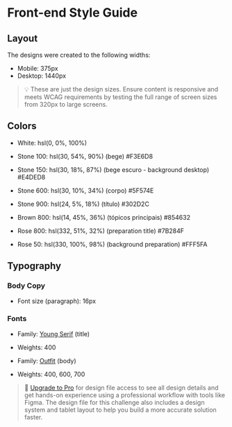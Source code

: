# Front-end Style Guide

## Layout

The designs were created to the following widths:

- Mobile: 375px
- Desktop: 1440px

> 💡 These are just the design sizes. Ensure content is responsive and meets WCAG requirements by testing the full range of screen sizes from 320px to large screens.

## Colors

- White: hsl(0, 0%, 100%)

- Stone 100: hsl(30, 54%, 90%) (bege) #F3E6D8
- Stone 150: hsl(30, 18%, 87%) (bege escuro - background desktop) #E4DED8
- Stone 600: hsl(30, 10%, 34%) (corpo) #5F574E
- Stone 900: hsl(24, 5%, 18%) (título) #302D2C

- Brown 800: hsl(14, 45%, 36%) (tópicos principais) #854632

- Rose 800: hsl(332, 51%, 32%) (preparation title) #7B284F
- Rose 50: hsl(330, 100%, 98%) (background preparation) #FFF5FA

## Typography

### Body Copy

- Font size (paragraph): 16px

### Fonts

- Family: [Young Serif](https://fonts.google.com/specimen/Young+Serif) (title)
- Weights: 400

- Family: [Outfit](https://fonts.google.com/specimen/Outfit) (body)
- Weights: 400, 600, 700

> 💎 [Upgrade to Pro](https://www.frontendmentor.io/pro?ref=style-guide) for design file access to see all design details and get hands-on experience using a professional workflow with tools like Figma. The design file for this challenge also includes a design system and tablet layout to help you build a more accurate solution faster.
